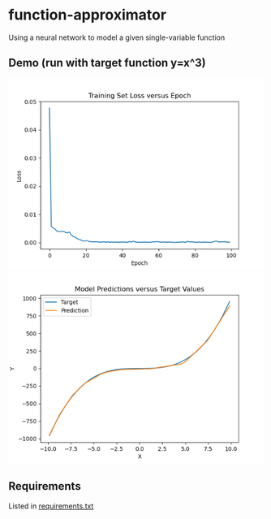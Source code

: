 # function-approximator
Using a neural network to model a given single-variable function

## Demo (run with target function y=x^3)
![](img/Figure_1.png) ![](img/Figure_2.png)

## Requirements
Listed in [requirements.txt](requirements.txt)
